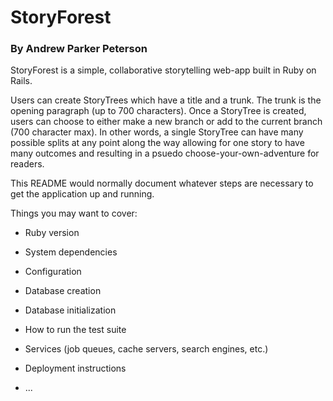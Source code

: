 # StoryForest
### By Andrew Parker Peterson

StoryForest is a simple, collaborative storytelling web-app built in Ruby on Rails.

Users can create StoryTrees which have a title and a trunk. The trunk is the opening paragraph (up to 700 characters). Once a StoryTree is created, users can choose to either make a new branch or add to the current branch (700 character max). In other words, a single StoryTree can have many possible splits at any point along the way allowing for one story to have many outcomes and resulting in a psuedo choose-your-own-adventure for readers.

This README would normally document whatever steps are necessary to get the
application up and running.

Things you may want to cover:

* Ruby version

* System dependencies

* Configuration

* Database creation

* Database initialization

* How to run the test suite

* Services (job queues, cache servers, search engines, etc.)

* Deployment instructions

* ...
